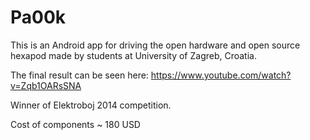 Pa00k
=====

This is an Android app for driving the open hardware and open source hexapod made by students at University of Zagreb, Croatia. 

The final result can be seen here: https://www.youtube.com/watch?v=Zqb1OARsSNA

Winner of Elektroboj 2014 competition. 

Cost of components ~ 180 USD
